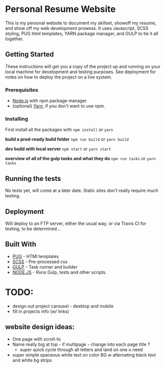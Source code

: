 # Personal Resume Website

This is my personal website to document my skillset, showoff my resume, and show off my web development prowess. It uses Javascript, SCSS styling, PUG html templates, YARN package manager, and GULP to tie it all together. 

## Getting Started

These instructions will get you a copy of the project up and running on your local machine for development and testing purposes. See deployment for notes on how to deploy the project on a live system.

### Prerequisites

* [Node.js](https://nodejs.org/en/) with npm package manager
* (optional) [Yarn](https://yarnpkg.com/en/), if you don't want to use npm.


### Installing

First install all the packages with ``npm install`` or ``yarn``

**build a prod-ready build folder** ``npm run build`` or ``yarn build``

**dev build with local server** ``npm start`` or ``yarn start``

**overview of all of the gulp tasks and what they do** ``npm run tasks`` or ``yarn tasks`` 


## Running the tests

No tests yet, will come at a later date. Static sites don't really require much testing.

## Deployment

Will deploy to an FTP server, either the usual way, or via Travis CI for testing, to be determined...

## Built With

* [PUG](https://pugjs.org/api/getting-started.html) - HTMl templates
* [SCSS](http://sass-lang.com/documentation/file.SCSS_FOR_SASS_USERS.html) - Pre-processed css
* [GULP](https://gulpjs.com/) - Task runner and builder
* [NODE.JS](https://nodejs.org/en/) - Runs Gulp, tests and other scripts.


# TODO:

* design out project carousel - desktop and mobile
* fill in projects info (w/ links)

## website design ideas:

* One page with scroll-to
* Name really big at top - if multipage - change into each page title ?
    * super quick cycle through all letters and land on one u need
* super simple spaceous white text on color BG w alternating black text and white bg strips

